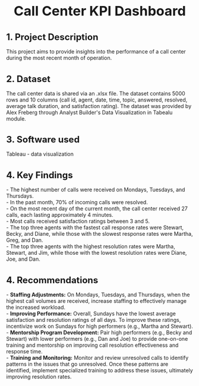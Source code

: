 <h1 style="font-size:36px;"> <div align="center"> <b> Call Center KPI Dashboard </b> </div> </h1>

<h1 style="font-size:24px;"> <b> 1. Project Description </b> </h1>
This project aims to provide insights into the performance of a call center during the most recent month of operation. 

<h1 style="font-size:24px;"> <b> 2. Dataset </b> </h1>
The call center data is shared via an .xlsx file. The dataset contains 5000 rows and 10 columns (call id, agent, date, time, topic, answered, resolved, average talk duration, and satisfaction rating). The dataset was provided by Alex Freberg through Analyst Builder's Data Visualization in Tabealu module.

<h1 style="font-size:24px;"> <b> 3. Software used </b> </h1>
Tableau - data visualization

<h1 style="font-size:24px;"> <b> 4. Key Findings </b> </h1>
- The highest number of calls were received on Mondays, Tuesdays, and Thursdays. <br>
- In the past month, 70% of incoming calls were resolved. <br>
- On the most recent day of the current month, the call center received 27 calls, each lasting approximately 4 minutes. <br>
- Most calls received satisfaction ratings between 3 and 5. <br>
- The top three agents with the fastest call response rates were Stewart, Becky, and Diane, while those with the slowest response rates were Martha, Greg, and Dan. <br>
- The top three agents with the highest resolution rates were Martha, Stewart, and Jim, while those with the lowest resolution rates were Diane, Joe, and Dan. <br>

<h1 style="font-size:24px;"> <b> 4. Recommendations </b> </h1>
- <b>Staffing Adjustments:</b> On Mondays, Tuesdays, and Thursdays, when the highest call volumes are received, increase staffing to effectively manage the increased workload. <br>
- <b>Improving Performance:</b> Overall, Sundays have the lowest average satisfaction and resolution ratings of all days. To improve these ratings, incentivize work on Sundays for high performers (e.g., Martha and Stewart). <br>
- <b>Mentorship Program Development:</b> Pair high performers (e.g., Becky and Stewart) with lower performers (e.g., Dan and Joe) to provide one-on-one training and mentorship on improving call resolution effectiveness and response time. <br>
- <b>Training and Monitoring:</b> Monitor and review unresolved calls to identify patterns in the issues that go unresolved. Once these patterns are identified, implement specialized training to address these issues, ultimately improving resolution rates. <br>
